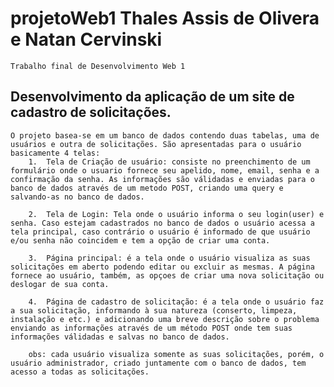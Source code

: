 # projetoWeb1 Thales Assis de Olivera e Natan Cervinski
    Trabalho final de Desenvolvimento Web 1 

## Desenvolvimento da aplicação de um site de cadastro de solicitações.
    O projeto basea-se em um banco de dados contendo duas tabelas, uma de usuários e outra de solicitações. São apresentadas para o usuário basicamente 4 telas:
        1.  Tela de Criação de usuário: consiste no preenchimento de um formulário onde o usuario fornece seu apelido, nome, email, senha e a confirmação da senha. As informações são válidadas e enviadas para o banco de dados através de um metodo POST, criando uma query e salvando-as no banco de dados.

        2.  Tela de Login: Tela onde o usuário informa o seu login(user) e senha. Caso estejam cadastrados no banco de dados o usuário acessa a tela principal, caso contrário o usuário é informado de que usuário e/ou senha não coincidem e tem a opção de criar uma conta.

        3.  Página principal: é a tela onde o usuário visualiza as suas solicitações em aberto podendo editar ou excluir as mesmas. A página fornece ao usuário, também, as opçoes de criar uma nova solicitação ou deslogar de sua conta.

        4.  Página de cadastro de solicitação: é a tela onde o usuário faz a sua solicitação, informando à sua natureza (conserto, limpeza, instalação e etc.) e adicionando uma breve descrição sobre o problema enviando as informações através de um método POST onde tem suas informações válidadas e salvas no banco de dados.

        obs: cada usuário visualiza somente as suas solicitações, porém, o usuário administrador, criado juntamente com o banco de dados, tem acesso a todas as solicitações. 